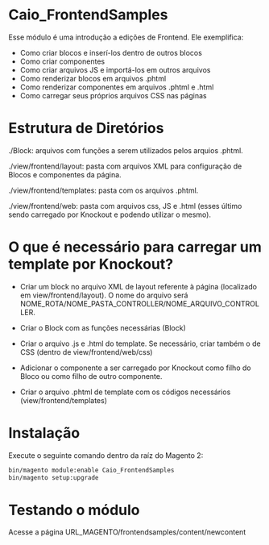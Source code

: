 # Caio_FrontendSamples
Esse módulo é uma introdução a edições de Frontend. Ele exemplifica:
- Como criar blocos e inserí-los dentro de outros blocos
- Como criar componentes
- Como criar arquivos JS e importá-los em outros arquivos
- Como renderizar blocos em arquivos .phtml
- Como renderizar componentes em arquivos .phtml e .html
- Como carregar seus próprios arquivos CSS nas páginas

# Estrutura de Diretórios
./Block: arquivos com funções a serem utilizados pelos arquios .phtml.

./view/frontend/layout: pasta com arquivos XML para configuração de Blocos e componentes da página.

./view/frontend/templates: pasta com os arquivos .phtml.

./view/frontend/web: pasta com arquivos css, JS e .html (esses último sendo carregado por Knockout e podendo utilizar o mesmo).

# O que é necessário para carregar um template por Knockout?
- Criar um block no arquivo XML de layout referente à página (localizado em view/frontend/layout). O nome do arquivo será NOME_ROTA/NOME_PASTA_CONTROLLER/NOME_ARQUIVO_CONTROLLER.

- Criar o Block com as funções necessárias (Block)

- Criar o arquivo .js e .html do template. Se necessário, criar também o de CSS (dentro de view/frontend/web/css)

- Adicionar o componente a ser carregado por Knockout como filho do Bloco ou como filho de outro componente.

- Criar o arquivo .phtml de template com os códigos necessários (view/frontend/templates)

# Instalação
Execute o seguinte comando dentro da raíz do Magento 2:
```bash
bin/magento module:enable Caio_FrontendSamples
bin/magento setup:upgrade
```

# Testando o módulo
Acesse a página URL_MAGENTO/frontendsamples/content/newcontent
